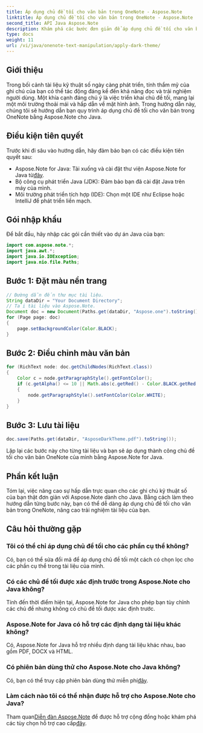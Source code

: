```yaml
---
title: Áp dụng chủ đề tối cho văn bản trong OneNote - Aspose.Note
linktitle: Áp dụng chủ đề tối cho văn bản trong OneNote - Aspose.Note
second_title: API Java Aspose.Note
description: Khám phá các bước đơn giản để áp dụng chủ đề tối cho văn bản OneNote của bạn bằng Aspose.Note for Java. Nâng cao trải nghiệm tài liệu kỹ thuật số của bạn một cách dễ dàng.
type: docs
weight: 11
url: /vi/java/onenote-text-manipulation/apply-dark-theme/
---
```

## Giới thiệu
Trong bối cảnh tài liệu kỹ thuật số ngày càng phát triển, tính thẩm mỹ của ghi chú của bạn có thể tác động đáng kể đến khả năng đọc và trải nghiệm người dùng. Một khía cạnh đáng chú ý là việc triển khai chủ đề tối, mang lại một môi trường thoải mái và hấp dẫn về mặt hình ảnh. Trong hướng dẫn này, chúng tôi sẽ hướng dẫn bạn quy trình áp dụng chủ đề tối cho văn bản trong OneNote bằng Aspose.Note cho Java.
## Điều kiện tiên quyết
Trước khi đi sâu vào hướng dẫn, hãy đảm bảo bạn có các điều kiện tiên quyết sau:
-  Aspose.Note for Java: Tải xuống và cài đặt thư viện Aspose.Note for Java từ[đây](https://releases.aspose.com/note/java/).
- Bộ công cụ phát triển Java (JDK): Đảm bảo bạn đã cài đặt Java trên máy của mình.
- Môi trường phát triển tích hợp (IDE): Chọn một IDE như Eclipse hoặc IntelliJ để phát triển liền mạch.
## Gói nhập khẩu
Để bắt đầu, hãy nhập các gói cần thiết vào dự án Java của bạn:
```java
import com.aspose.note.*;
import java.awt.*;
import java.io.IOException;
import java.nio.file.Paths;
```
## Bước 1: Đặt màu nền trang
```java
// Đường dẫn đến thư mục tài liệu.
String dataDir = "Your Document Directory";
// Tải tài liệu vào Aspose.Note.
Document doc = new Document(Paths.get(dataDir, "Aspose.one").toString());
for (Page page: doc)
{
    page.setBackgroundColor(Color.BLACK);
}
```
## Bước 2: Điều chỉnh màu văn bản
```java
for (RichText node: doc.getChildNodes(RichText.class))
{
    Color c = node.getParagraphStyle().getFontColor();
    if (c.getAlpha() <= 10 || Math.abs(c.getRed() - Color.BLACK.getRed()) + Math.abs(c.getGreen() - Color.BLACK.getGreen()) + Math.abs(c.getBlue() - Color.BLACK.getBlue()) <= 30)
    {
        node.getParagraphStyle().setFontColor(Color.WHITE);
    }
}
```
## Bước 3: Lưu tài liệu
```java
doc.save(Paths.get(dataDir, "AsposeDarkTheme.pdf").toString());
```
Lặp lại các bước này cho từng tài liệu và bạn sẽ áp dụng thành công chủ đề tối cho văn bản OneNote của mình bằng Aspose.Note for Java.
## Phần kết luận
Tóm lại, việc nâng cao sự hấp dẫn trực quan cho các ghi chú kỹ thuật số của bạn thật đơn giản với Aspose.Note dành cho Java. Bằng cách làm theo hướng dẫn từng bước này, bạn có thể dễ dàng áp dụng chủ đề tối cho văn bản trong OneNote, nâng cao trải nghiệm tài liệu của bạn.
## Câu hỏi thường gặp
### Tôi có thể chỉ áp dụng chủ đề tối cho các phần cụ thể không?
Có, bạn có thể sửa đổi mã để áp dụng chủ đề tối một cách có chọn lọc cho các phần cụ thể trong tài liệu của mình.
### Có các chủ đề tối được xác định trước trong Aspose.Note cho Java không?
Tính đến thời điểm hiện tại, Aspose.Note for Java cho phép bạn tùy chỉnh các chủ đề nhưng không có chủ đề tối được xác định trước.
### Aspose.Note for Java có hỗ trợ các định dạng tài liệu khác không?
Có, Aspose.Note for Java hỗ trợ nhiều định dạng tài liệu khác nhau, bao gồm PDF, DOCX và HTML.
### Có phiên bản dùng thử cho Aspose.Note cho Java không?
 Có, bạn có thể truy cập phiên bản dùng thử miễn phí[đây](https://releases.aspose.com/).
### Làm cách nào tôi có thể nhận được hỗ trợ cho Aspose.Note cho Java?
 Tham quan[Diễn đàn Aspose.Note](https://forum.aspose.com/c/note/28) để được hỗ trợ cộng đồng hoặc khám phá các tùy chọn hỗ trợ cao cấp[đây](https://purchase.aspose.com/temporary-license/).